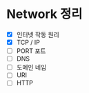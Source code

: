 # Network 정리

- [X] 인터넷 작동 원리
- [X] TCP / IP
- [ ] PORT 포트
- [ ] DNS
- [ ] 도메인 네임
- [ ] URI
- [ ] HTTP
